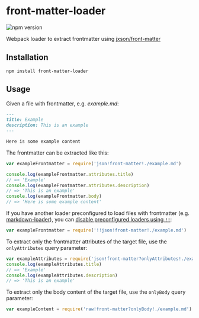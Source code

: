 # front-matter-loader
![npm version](https://img.shields.io/npm/v/front-matter-loader.svg)

Webpack loader to extract frontmatter using [jxson/front-matter](https://github.com/jxson/front-matter)

## Installation

```shell
npm install front-matter-loader
```

## Usage

Given a file with frontmatter, e.g. _example.md_:

```md
---
title: Example
description: This is an example
---

Here is some example content
```

The frontmatter can be extracted like this:

```js
var exampleFrontmatter = require('json!front-matter!./example.md')

console.log(exampleFrontmatter.attributes.title)
// => 'Example'
console.log(exampleFrontmatter.attributes.description)
// => 'This is an example'
console.log(exampleFrontmatter.body)
// => 'Here is some example content'
```

If you have another loader preconfigured to load files with frontmatter (e.g. [markdown-loader](https://github.com/peerigon/markdown-loader)), you can [disable preconfigured loaders using `!!`](https://webpack.github.io/docs/loaders.html#loader-order):

```js
var exampleFrontmatter = require('!!json!front-matter!./example.md')
```

To extract only the frontmatter attributes of the target file, use the `onlyAttributes` query parameter:

```js
var exampleAttributes = require('json!front-matter?onlyAttributes!./example.md')
console.log(exampleAttributes.title)
// => 'Example'
console.log(exampleAttributes.description)
// => 'This is an example'
```

To extract only the body content of the target file, use the `onlyBody` query parameter:

```js
var exampleContent = require('raw!front-matter?onlyBody!./example.md')
```
